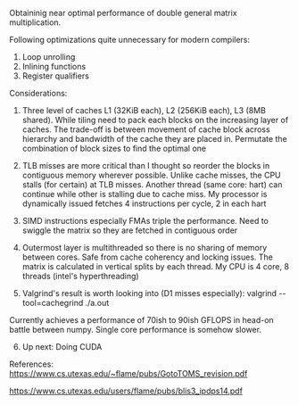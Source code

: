 Obtaininig near optimal performance of double general matrix multiplication.

Following optimizations quite unnecessary for modern compilers:
1. Loop unrolling 
2. Inlining functions
3. Register qualifiers

Considerations:
1. Three level of caches L1 (32KiB each), L2 (256KiB each), L3 (8MB shared). While tiling need to pack each blocks on the increasing layer of caches. The trade-off is between movement of cache block across hierarchy and bandwidth of the cache they are placed in. Permutate the combination of block sizes to find the optimal one

2. TLB misses are more critical than I thought so reorder the blocks in contiguous memory wherever possible. Unlike cache misses, the CPU stalls (for certain) at TLB misses. Another thread (same core: hart) can continue while other is stalling due to cache miss. My processor is dynamically issued fetches 4 instructions per cycle, 2 in each hart

3. SIMD instructions especially FMAs triple the performance. Need to swiggle the matrix so they are fetched in contiguous order

4. Outermost layer is multithreaded so there is no sharing of memory between cores. Safe from cache coherency and locking issues. The matrix is calculated in vertical splits by each thread. My CPU is 4 core, 8 threads (intel's hyperthreading)

5. Valgrind's result is worth looking into (D1 misses especially): valgrind --tool=cachegrind ./a.out

Currently achieves a performance of 70ish to 90ish GFLOPS in head-on battle between numpy. Single core performance is somehow slower.

6. Up next: Doing CUDA

References:
https://www.cs.utexas.edu/~flame/pubs/GotoTOMS_revision.pdf

https://www.cs.utexas.edu/users/flame/pubs/blis3_ipdps14.pdf


